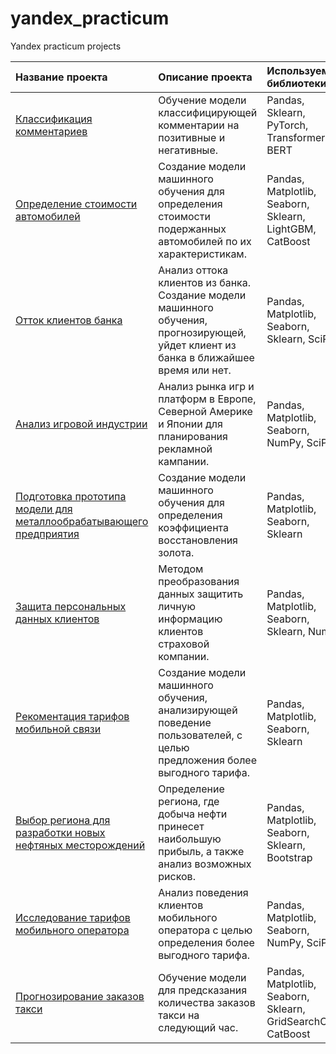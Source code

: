 # yandex_practicum
Yandex practicum projects

| Название проекта | Описание проекта | Используемые библиотеки |
| :------|:---------|:------------|
| [Классификация комментариев](https://github.com/Bayval/yandex_practicum/blob/main/%D0%9A%D0%BB%D0%B0%D1%81%D1%81%D0%B8%D1%84%D0%B8%D0%BA%D0%B0%D1%86%D0%B8%D1%8F%20%D0%BA%D0%BE%D0%BC%D0%BC%D0%B5%D0%BD%D1%82%D0%B0%D1%80%D0%B8%D0%B5%D0%B2/Text_analysis.ipynb)| Обучение модели классифицирующей комментарии на позитивные и негативные. | Pandas, Sklearn, PyTorch, Transformers, BERT|
| [Определение стоимости автомобилей](https://github.com/Bayval/yandex_practicum/blob/main/%D0%9E%D0%BF%D1%80%D0%B5%D0%B4%D0%B5%D0%BB%D0%B5%D0%BD%D0%B8%D0%B5%20%D1%81%D1%82%D0%BE%D0%B8%D0%BC%D0%BE%D1%81%D1%82%D0%B8%20%D0%B0%D0%B2%D1%82%D0%BE%D0%BC%D0%BE%D0%B1%D0%B8%D0%BB%D0%B5%D0%B9/car_cost.ipynb)| Создание модели машинного обучения для определения стоимости подержанных автомобилей по их характеристикам. | Pandas, Matplotlib, Seaborn, Sklearn, LightGBM, CatBoost|
| [Отток клиентов банка](https://github.com/Bayval/yandex_practicum/blob/main/%D0%9E%D1%82%D1%82%D0%BE%D0%BA%20%D0%BA%D0%BB%D0%B8%D0%B5%D0%BD%D1%82%D0%BE%D0%B2/customer_churn.ipynb)| Анализ оттока клиентов из банка. Создание модели машинного обучения, прогнозирующей, уйдет клиент из банка в ближайшее время или нет. | Pandas, Matplotlib, Seaborn, Sklearn, SciPy|
| [Анализ игровой индустрии](https://github.com/Bayval/yandex_practicum/blob/main/%D0%90%D0%BD%D0%B0%D0%BB%D0%B8%D0%B7%20%D0%B8%D0%B3%D1%80%D0%BE%D0%B2%D0%BE%D0%B9%20%D0%B8%D0%BD%D0%B4%D1%83%D1%81%D1%82%D1%80%D0%B8%D0%B8/game.ipynb)| Анализ рынка игр и платформ в Европе, Северной Америке и Японии для планирования рекламной кампании.| Pandas, Matplotlib, Seaborn, NumPy, SciPy|
| [Подготовка прототипа модели для металлообрабатывающего предприятия](https://github.com/Bayval/yandex_practicum/blob/main/%D0%92%D0%BE%D1%81%D1%81%D1%82%D0%B0%D0%BD%D0%BE%D0%B2%D0%BB%D0%B5%D0%BD%D0%B8%D0%B5%20%D0%B7%D0%BE%D0%BB%D0%BE%D1%82%D0%B0/gold_recovery.ipynb)| Создание модели машинного обучения для определения коэффициента восстановления золота.| Pandas, Matplotlib, Seaborn, Sklearn|
| [Защита персональных данных клиентов](https://github.com/Bayval/yandex_practicum/blob/main/%D0%97%D0%B0%D1%89%D0%B8%D1%82%D0%B0%20%D0%BF%D0%B5%D1%80%D1%81%D0%BE%D0%BD%D0%B0%D0%BB%D1%8C%D0%BD%D1%8B%D1%85%20%D0%B4%D0%B0%D0%BD%D0%BD%D1%8B%D1%85/la.ipynb)| Методом преобразования данных защитить личную информацию клиентов страховой компании.| Pandas, Matplotlib, Seaborn, Sklearn, NumPy|
| [Рекоментация тарифов мобильной связи](https://github.com/Bayval/yandex_practicum/blob/main/%D0%A0%D0%B5%D0%BA%D0%BE%D0%BC%D0%B5%D0%BD%D1%82%D0%B0%D1%86%D0%B8%D1%8F%20%D1%82%D0%B0%D1%80%D0%B8%D1%84%D0%BE%D0%B2%20%D0%BC%D0%BE%D0%B1%D0%B8%D0%BB%D1%8C%D0%BD%D0%BE%D0%B9%20%D1%81%D0%B2%D1%8F%D0%B7%D0%B8/recommendation_of_tariffs.ipynb)| Создание модели машинного обучения, анализирующей поведение пользователей, с целью предложения более выгодного тарифа.| Pandas, Matplotlib, Seaborn, Sklearn|
| [Выбор региона для разработки новых нефтяных месторождений](https://github.com/Bayval/yandex_practicum/blob/main/%D0%92%D1%8B%D0%B1%D0%BE%D1%80%20%D0%BB%D0%BE%D0%BA%D0%B0%D1%86%D0%B8%D0%B8/selection_of_wells.ipynb)| Определение региона, где добыча нефти принесет наибольшую прибыль, а также анализ возможных рисков.| Pandas, Matplotlib, Seaborn, Sklearn, Bootstrap|
| [Исследование тарифов мобильного оператора](https://github.com/Bayval/yandex_practicum/blob/main/%D0%98%D1%81%D1%81%D0%BB%D0%B5%D0%B4%D0%BE%D0%B2%D0%B0%D0%BD%D0%B8%D0%B5%20%D1%82%D0%B0%D1%80%D0%B8%D1%84%D0%BE%D0%B2/tarifs.ipynb)| Анализ поведения клиентов мобильного оператора с целью определения более выгодного тарифа.| Pandas, Matplotlib, Seaborn, NumPy, SciPy|
| [Прогнозирование заказов такси](https://github.com/Bayval/yandex_practicum/blob/main/%D0%9F%D1%80%D0%BE%D0%B3%D0%BD%D0%BE%D0%B7%D0%B8%D1%80%D0%BE%D0%B2%D0%B0%D0%BD%D0%B8%D0%B5%20%D0%B7%D0%B0%D0%BA%D0%B0%D0%B7%D0%BE%D0%B2%20%D1%82%D0%B0%D0%BA%D1%81%D0%B8/time_series.ipynb)| Обучение модели для предсказания количества заказов такси на следующий час.|Pandas, Matplotlib, Seaborn, Sklearn, GridSearchCV, CatBoost|
